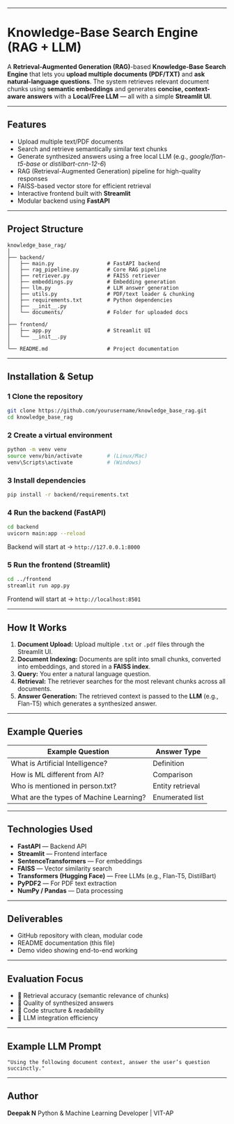 
---

#  Knowledge-Base Search Engine (RAG + LLM)

A **Retrieval-Augmented Generation (RAG)**-based **Knowledge-Base Search Engine** that lets you **upload multiple documents (PDF/TXT)** and **ask natural-language questions**.
The system retrieves relevant document chunks using **semantic embeddings** and generates **concise, context-aware answers** with a **Local/Free LLM** — all with a simple **Streamlit UI**.

---

##  Features

*  Upload multiple text/PDF documents
*  Search and retrieve semantically similar text chunks
*  Generate synthesized answers using a free local LLM (e.g., *google/flan-t5-base* or *distilbart-cnn-12-6*)
*  RAG (Retrieval-Augmented Generation) pipeline for high-quality responses
*  FAISS-based vector store for efficient retrieval
*  Interactive frontend built with **Streamlit**
*  Modular backend using **FastAPI**

---

##  Project Structure

```
knowledge_base_rag/
│
├── backend/
│   ├── main.py                 # FastAPI backend
│   ├── rag_pipeline.py         # Core RAG pipeline
│   ├── retriever.py            # FAISS retriever
│   ├── embeddings.py           # Embedding generation
│   ├── llm.py                  # LLM answer generation
│   ├── utils.py                # PDF/text loader & chunking
│   ├── requirements.txt        # Python dependencies
│   ├── __init__.py
│   └── documents/              # Folder for uploaded docs
│
├── frontend/
│   ├── app.py                  # Streamlit UI
│   └── __init__.py
│
└── README.md                   # Project documentation
```

---

##  Installation & Setup

### 1️ Clone the repository

```bash
git clone https://github.com/yourusername/knowledge_base_rag.git
cd knowledge_base_rag
```

### 2️ Create a virtual environment

```bash
python -m venv venv
source venv/bin/activate        # (Linux/Mac)
venv\Scripts\activate           # (Windows)
```

### 3️ Install dependencies

```bash
pip install -r backend/requirements.txt
```

### 4️ Run the backend (FastAPI)

```bash
cd backend
uvicorn main:app --reload
```

Backend will start at → `http://127.0.0.1:8000`

### 5️ Run the frontend (Streamlit)

```bash
cd ../frontend
streamlit run app.py
```

Frontend will start at → `http://localhost:8501`

---

##  How It Works

1. **Document Upload:**
   Upload multiple `.txt` or `.pdf` files through the Streamlit UI.
2. **Document Indexing:**
   Documents are split into small chunks, converted into embeddings, and stored in a **FAISS index**.
3. **Query:**
   You enter a natural language question.
4. **Retrieval:**
   The retriever searches for the most relevant chunks across all documents.
5. **Answer Generation:**
   The retrieved context is passed to the **LLM** (e.g., Flan-T5) which generates a synthesized answer.

---

##  Example Queries

| Example Question                        | Answer Type      |
| --------------------------------------- | ---------------- |
| What is Artificial Intelligence?        | Definition       |
| How is ML different from AI?            | Comparison       |
| Who is mentioned in person.txt?         | Entity retrieval |
| What are the types of Machine Learning? | Enumerated list  |

---

##  Technologies Used

* **FastAPI** — Backend API
* **Streamlit** — Frontend interface
* **SentenceTransformers** — For embeddings
* **FAISS** — Vector similarity search
* **Transformers (Hugging Face)** — Free LLMs (e.g., Flan-T5, DistilBart)
* **PyPDF2** — For PDF text extraction
* **NumPy / Pandas** — Data processing

---

##  Deliverables

*  GitHub repository with clean, modular code
*  README documentation (this file)
*  Demo video showing end-to-end working

---

##  Evaluation Focus

* 🔹 Retrieval accuracy (semantic relevance of chunks)
* 🔹 Quality of synthesized answers
* 🔹 Code structure & readability
* 🔹 LLM integration efficiency

---

##  Example LLM Prompt

```
"Using the following document context, answer the user’s question succinctly."
```

---

##  Author

**Deepak N**
Python & Machine Learning Developer | VIT-AP
